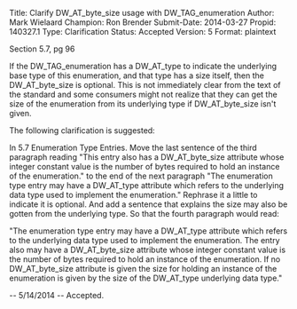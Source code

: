 Title:       Clarify DW_AT_byte_size usage with DW_TAG_enumeration
Author:      Mark Wielaard
Champion:    Ron Brender
Submit-Date: 2014-03-27
Propid:      140327.1
Type:        Clarification
Status:      Accepted
Version:     5
Format:      plaintext

Section 5.7, pg 96

If the DW_TAG_enumeration has a DW_AT_type to indicate the underlying base type 
of this enumeration, and that type has a size itself, then the DW_AT_byte_size is 
optional.  This is not immediately clear from the text of the standard and some 
consumers might not realize that they can get the size of the enumeration from its 
underlying type if DW_AT_byte_size isn't given.

The following clarification is suggested:

In 5.7 Enumeration Type Entries.
Move the last sentence of the third paragraph reading "This entry also has a 
DW_AT_byte_size attribute whose integer constant value is the number of bytes 
required to hold an instance of the enumeration." to the end of the next paragraph
"The enumeration type entry may have a DW_AT_type attribute which refers to the 
underlying data type used to implement the enumeration." Rephrase it a little to 
indicate it is optional. And add a sentence that explains the size may also be 
gotten from the underlying type. So that the fourth paragraph would read:

"The enumeration type entry may have a DW_AT_type attribute which refers to the 
underlying data type used to implement the enumeration. The entry also may have 
a DW_AT_byte_size attribute whose integer constant value is the number of bytes 
required to hold an instance of the enumeration. If no DW_AT_byte_size attribute 
is given the size for holding an instance of the enumeration is given by the size 
of the DW_AT_type underlying data type."

--
5/14/2014 -- Accepted.
